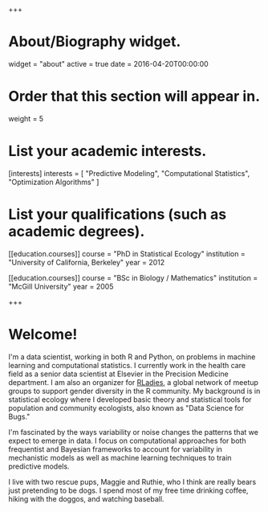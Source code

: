 +++
# About/Biography widget.
widget = "about"
active = true
date = 2016-04-20T00:00:00

# Order that this section will appear in.
weight = 5

# List your academic interests.
[interests]
  interests = [
    "Predictive Modeling",
    "Computational Statistics",
    "Optimization Algorithms"
  ]

# List your qualifications (such as academic degrees).
[[education.courses]]
  course = "PhD in Statistical Ecology"
  institution = "University of California, Berkeley"
  year = 2012

[[education.courses]]
  course = "BSc in Biology / Mathematics"
  institution = "McGill University"
  year = 2005
 
+++

# Welcome!

I'm a data scientist, working in both R and Python, on problems in machine learning and computational statistics. I currently work in the health care field as a senior data scientist at Elsevier in the Precision Medicine department. I am also an organizer for [RLadies](https://rladies.org/), a global network of meetup groups to support gender diversity in the R community. My background is in statistical ecology where I developed basic theory and statistical tools for population and community ecologists, also known as "Data Science for Bugs."

I'm fascinated by the ways variability or noise changes the patterns that we expect to emerge in data. I focus on computational approaches for both frequentist and Bayesian frameworks to account for variability in mechanistic models as well as machine learning techniques to train predictive models. 

I live with two rescue pups, Maggie and Ruthie, who I think are really bears just pretending to be dogs. I spend most of my free time drinking coffee, hiking with the doggos, and watching baseball.
